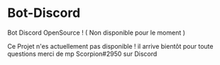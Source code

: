 # Bot-Discord
Bot Discord OpenSource ! ( Non disponible pour le moment ) 


Ce Projet n'es actuellement pas disponible ! il arrive bientôt pour toute questions merci de mp Scorpion#2950 sur Discord
